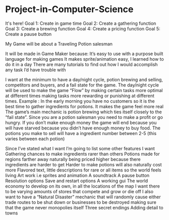 # Project-in-Computer-Science
It's here!
Goal 1: Create in game time
Goal 2: Create a gathering function
Goal 3: Create a brewing function
Goal 4: Create a pricing function
Goal 5: Create a pause button



My Game will be about a Traveling Potion salesman

It will be made in Game Maker because:
It’s easy to use with a purpose built language for making games
It makes sprite/animation easy, I learned how to do it in a day
There are many tutorials to find out how I would accomplish any task I’d have trouble with 

I want at the minimum to have a day/night cycle, potion brewing and selling, competitors and buyers, and a fail state for the game.
The day/night cycle will be used to make the game “Flow” by making certain tasks more optimal at different times making tasks more rewarding or punishing at different times. Example : In the early morning you have no customers so it is the best time to gather ingredients for potions.
It makes the game feel more real
The game’s main mechanic is potion brewing which ties itself closely to the “fail state”. Since you are a potion salesman you need to make a profit or go hungry. If you don’t make enough money the game will end because you will have starved because you didn’t have enough money to buy food. The potions you make to sell will have a ingredient number between 2-5 (this varies between each potion)

Since I’ve stated what I want I’m going to list some other features I want
Gathering chances to make ingredients rarer than others
Potions made for regions farther away naturally being priced higher because there ingredients are harder to get
Harder to make potions will also naturally cost more 
Flavored text, little descriptions for rare or all items so the world feels living
Art work i.e sprites and animation
A soundtrack
A pause button
Resolution options
Save and restart options
A working gui
The world economy to develop on its own, in all the locations of the map I want there to be varying amounts of stores that compete and grow or die off
I also want to have a “Natural Disaster” mechanic that will randomly cause either trade routes to be shut down or businesses to be destroyed making sure that the game never monopolies itself
Three secret endings
Adding detail to towns
